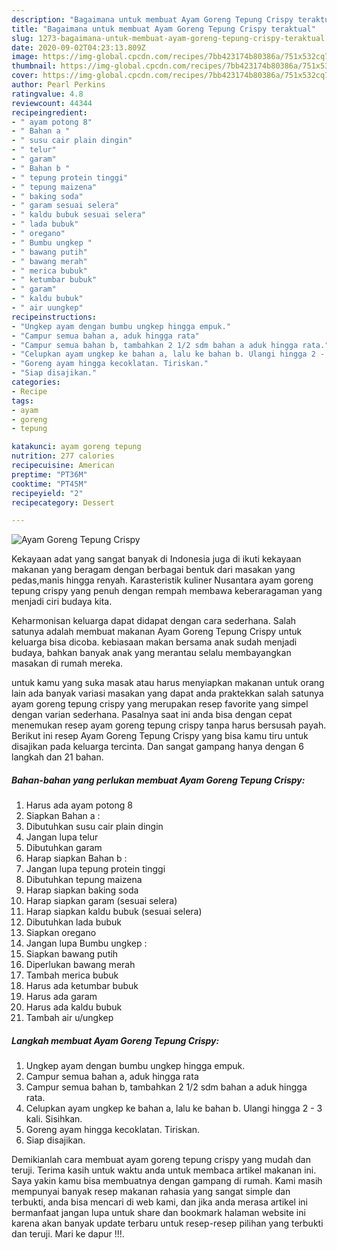 ```yaml
---
description: "Bagaimana untuk membuat Ayam Goreng Tepung Crispy teraktual"
title: "Bagaimana untuk membuat Ayam Goreng Tepung Crispy teraktual"
slug: 1273-bagaimana-untuk-membuat-ayam-goreng-tepung-crispy-teraktual
date: 2020-09-02T04:23:13.809Z
image: https://img-global.cpcdn.com/recipes/7bb423174b80386a/751x532cq70/ayam-goreng-tepung-crispy-foto-resep-utama.jpg
thumbnail: https://img-global.cpcdn.com/recipes/7bb423174b80386a/751x532cq70/ayam-goreng-tepung-crispy-foto-resep-utama.jpg
cover: https://img-global.cpcdn.com/recipes/7bb423174b80386a/751x532cq70/ayam-goreng-tepung-crispy-foto-resep-utama.jpg
author: Pearl Perkins
ratingvalue: 4.8
reviewcount: 44344
recipeingredient:
- " ayam potong 8"
- " Bahan a "
- " susu cair plain dingin"
- " telur"
- " garam"
- " Bahan b "
- " tepung protein tinggi"
- " tepung maizena"
- " baking soda"
- " garam sesuai selera"
- " kaldu bubuk sesuai selera"
- " lada bubuk"
- " oregano"
- " Bumbu ungkep "
- " bawang putih"
- " bawang merah"
- " merica bubuk"
- " ketumbar bubuk"
- " garam"
- " kaldu bubuk"
- " air uungkep"
recipeinstructions:
- "Ungkep ayam dengan bumbu ungkep hingga empuk."
- "Campur semua bahan a, aduk hingga rata"
- "Campur semua bahan b, tambahkan 2 1/2 sdm bahan a aduk hingga rata."
- "Celupkan ayam ungkep ke bahan a, lalu ke bahan b. Ulangi hingga 2 - 3 kali. Sisihkan."
- "Goreng ayam hingga kecoklatan. Tiriskan."
- "Siap disajikan."
categories:
- Recipe
tags:
- ayam
- goreng
- tepung

katakunci: ayam goreng tepung 
nutrition: 277 calories
recipecuisine: American
preptime: "PT36M"
cooktime: "PT45M"
recipeyield: "2"
recipecategory: Dessert

---
```



![Ayam Goreng Tepung Crispy](https://img-global.cpcdn.com/recipes/7bb423174b80386a/751x532cq70/ayam-goreng-tepung-crispy-foto-resep-utama.jpg)

Kekayaan adat yang sangat banyak di Indonesia juga di ikuti kekayaan makanan yang beragam dengan berbagai bentuk dari masakan yang pedas,manis hingga renyah. Karasteristik kuliner Nusantara ayam goreng tepung crispy yang penuh dengan rempah membawa keberaragaman yang menjadi ciri budaya kita.


Keharmonisan keluarga dapat didapat dengan cara sederhana. Salah satunya adalah membuat makanan Ayam Goreng Tepung Crispy untuk keluarga bisa dicoba. kebiasaan makan bersama anak sudah menjadi budaya, bahkan banyak anak yang merantau selalu membayangkan masakan di rumah mereka.



untuk kamu yang suka masak atau harus menyiapkan makanan untuk orang lain ada banyak variasi masakan yang dapat anda praktekkan salah satunya ayam goreng tepung crispy yang merupakan resep favorite yang simpel dengan varian sederhana. Pasalnya saat ini anda bisa dengan cepat menemukan resep ayam goreng tepung crispy tanpa harus bersusah payah.
Berikut ini resep Ayam Goreng Tepung Crispy yang bisa kamu tiru untuk disajikan pada keluarga tercinta. Dan sangat gampang hanya dengan 6 langkah dan 21 bahan.


<!--inarticleads1-->

##### Bahan-bahan yang perlukan membuat Ayam Goreng Tepung Crispy:

1. Harus ada  ayam potong 8
1. Siapkan  Bahan a :
1. Dibutuhkan  susu cair plain dingin
1. Jangan lupa  telur
1. Dibutuhkan  garam
1. Harap siapkan  Bahan b :
1. Jangan lupa  tepung protein tinggi
1. Dibutuhkan  tepung maizena
1. Harap siapkan  baking soda
1. Harap siapkan  garam (sesuai selera)
1. Harap siapkan  kaldu bubuk (sesuai selera)
1. Dibutuhkan  lada bubuk
1. Siapkan  oregano
1. Jangan lupa  Bumbu ungkep :
1. Siapkan  bawang putih
1. Diperlukan  bawang merah
1. Tambah  merica bubuk
1. Harus ada  ketumbar bubuk
1. Harus ada  garam
1. Harus ada  kaldu bubuk
1. Tambah  air u/ungkep




<!--inarticleads2-->

##### Langkah membuat  Ayam Goreng Tepung Crispy:

1. Ungkep ayam dengan bumbu ungkep hingga empuk.
1. Campur semua bahan a, aduk hingga rata
1. Campur semua bahan b, tambahkan 2 1/2 sdm bahan a aduk hingga rata.
1. Celupkan ayam ungkep ke bahan a, lalu ke bahan b. Ulangi hingga 2 - 3 kali. Sisihkan.
1. Goreng ayam hingga kecoklatan. Tiriskan.
1. Siap disajikan.




Demikianlah cara membuat ayam goreng tepung crispy yang mudah dan teruji. Terima kasih untuk waktu anda untuk membaca artikel makanan ini. Saya yakin kamu bisa membuatnya dengan gampang di rumah. Kami masih mempunyai banyak resep makanan rahasia yang sangat simple dan terbukti, anda bisa mencari di web kami, dan jika anda merasa artikel ini bermanfaat jangan lupa untuk share dan bookmark halaman website ini karena akan banyak update terbaru untuk resep-resep pilihan yang terbukti dan teruji. Mari ke dapur !!!. 
